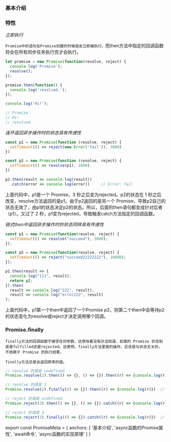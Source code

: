 ### 基本介绍

### 特性

_立即执行_

`Promise中的语句在Promise创建的时候就会立即被执行。`而then方法中指定的回调函数将会在所有同步任务执行完才会执行。

```js
let promise = new Promise(function(resolve, reject) {
  console.log('Promise');
  resolve();
});

promise.then(function() {
  console.log('resolved.');
});

console.log('Hi!');

// Promise
// Hi!
// resolved
```

_连环返回异步操作时的状态具有传递性_

```js
const p1 = new Promise(function (resolve, reject) {
  setTimeout(() => reject(new Error('fail')), 3000)
})

const p2 = new Promise(function (resolve, reject) {
  setTimeout(() => resolve(p1), 1000)
})

p2.then(result => console.log(result))
  .catch(error => console.log(error))     // Error: fail
```
上面代码中，p1是一个 Promise，3 秒之后变为rejected。p2的状态在 1 秒之后改变，resolve方法返回的是p1。由于p2返回的是另一个 Promise，导致p2自己的状态无效了，由p1的状态决定p2的状态。所以，后面的then语句都变成针对后者（p1）。又过了 2 秒，p1变为rejected，导致触发catch方法指定的回调函数。

_链式then中返回异步操作时的状态同样具有传递性_

```js
const p1 = new Promise(function(resolve, reject) {
  setTimeout(() => resolve("succeed"), 3000);
});

const p2 = new Promise(function(resolve, reject) {
  setTimeout(() => reject("succeed22222222"), 10000);
});

p1.then(result => {
  console.log("111", result);
  return p2;
}).then(
  result => console.log("222", result),
  result => console.log("error222", result)
);
```

上面代码中，p1第一个then中返回了一个Promise p2，则第二个then中会等待p2的状态变化为resolve或reject才决定调用哪个回调。

### Promise.finally

`finally方法的回调函数不接受任何参数，这意味着没有办法知道，前面的 Promise 状态到底是fulfilled还是rejected。这表明，finally方法里面的操作，应该是与状态无关的，不依赖于 Promise 的执行结果。`

`finally方法总是会返回原来的值。`

```js
// resolve 的值是 undefined
Promise.resolve(2).then(() => {}, () => {}).then((r) => {console.log(r)})  // undefined

// resolve 的值是 2
Promise.resolve(2).finally(() => {}).then((r) => {console.log(r)})  // 2

// reject 的值是 undefined
Promise.reject(3).then(() => {}, () => {}).catch((r) => {console.log(r)})  // undefined

// reject 的值是 3
Promise.reject(3).finally(() => {}).catch((r) => {console.log(r)})  // 3
```

export const PromiseMeta = {
  anchors: [
    '基本介绍',
    'async函数的Promise属性',
    'await命令',
    'async函数的实现原理'
  ]
}
